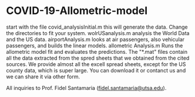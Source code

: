 # COVID-19-Allometric-model
start with the file covid_analysisInitial.m this will generate the data. Change the directories to fit your system.
wolrUSanalysis.m analysis the World Data and the US data.
airportAnalysis.m looks at air passengers, also vehicular passengers, and builds the linear models.
allometric Analysis.m Runs the allometric model fit and evaluates the predictions.
The "*.mat" files contain all the data extracted from the spred sheets that we obtained from the cited sources.
We provide almost all the excell spread sheets, except for the US county data, which is super large. You can download it or contanct us and we can share it via other form.

All inquiries to Prof. Fidel Santamaria (fidel.santamaria@utsa.edu).
